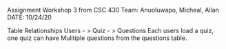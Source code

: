 Assignment Workshop 3 from CSC 430
Team: Anuoluwapo, Micheal, Allan
DATE: 10/24/20

Table Relationships
Users - > Quiz - > Questions
Each users load a quiz, one quiz can have Mulitiple questions from the questions table.